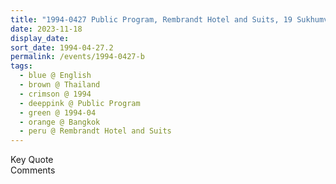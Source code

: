 ```yaml
---
title: "1994-0427 Public Program, Rembrandt Hotel and Suits, 19 Sukhumvit Soi 18, Khlong Toei, Bangkok, Thailand"
date: 2023-11-18
display_date: 
sort_date: 1994-04-27.2
permalink: /events/1994-0427-b
tags:
  - blue @ English
  - brown @ Thailand
  - crimson @ 1994
  - deeppink @ Public Program
  - green @ 1994-04
  - orange @ Bangkok
  - peru @ Rembrandt Hotel and Suits
---
```


<wave-list>
  <list-title color="green" width="75">Key Quote</list-title>
  <list-item color="BlanchedAlmond"  width="200"></list-item>
  <list-item color="Lavender"></list-item>
  <list-item color="BlanchedAlmond"></list-item>
</wave-list>

<br>

<wave-list>
  <list-title color="green" width="75">Comments</list-title>
  <list-item color="BlanchedAlmond"  width="200"></list-item>
  <list-item color="Lavender"></list-item>
  <list-item color="BlanchedAlmond"></list-item>
</wave-list>